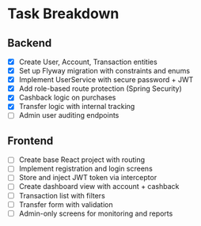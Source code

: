 # Task Breakdown

## Backend

- [x] Create User, Account, Transaction entities
- [x] Set up Flyway migration with constraints and enums
- [x] Implement UserService with secure password + JWT
- [x] Add role-based route protection (Spring Security)
- [x] Cashback logic on purchases
- [x] Transfer logic with internal tracking
- [ ] Admin user auditing endpoints

## Frontend

- [ ] Create base React project with routing
- [ ] Implement registration and login screens
- [ ] Store and inject JWT token via interceptor
- [ ] Create dashboard view with account + cashback
- [ ] Transaction list with filters
- [ ] Transfer form with validation
- [ ] Admin-only screens for monitoring and reports